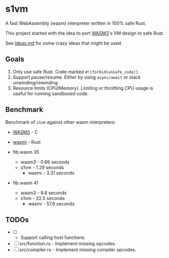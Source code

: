 # s1vm

A fast WebAssembly (wasm) interpreter written in 100% safe Rust.

This project started with the idea to port [WASM3](https://github.com/wasm3/wasm3)'s
VM design to safe Rust.

See [Ideas.md](./Ideas.md) for some crazy ideas that might be used.

## Goals

1. Only use safe Rust.  Crate marked `#![forbid(unsafe_code)]`
2. Support pause/resume.  Either by using `async/await` or stack unwinding/rewinding.
3. Resource limits (CPU/Memory).  Limiting or throttling CPU usage is useful for running sandboxed code.

## Benchmark

Benchmark of `s1vm` against other wasm interpreters:
- [WASM3](https://github.com/wasm3/wasm3) - C
- [wasmi](https://github.com/paritytech/wasmi) - Rust

- fib.wasm 35
  - wasm3 - 0.66 seconds
  - s1vm  - 1.29 seconds
	- wasmi - 3.31 seconds

- fib.wasm 41
  - wasm3 -  9.8 seconds
  - s1vm  - 22.5 seconds
	- wasmi - 57.6 seconds

## TODOs

- [ ] - Support calling host functions.
- [ ] src/function.rs - Implement missing opcodes.
- [ ] src/compiler.rs - Implement missing compiler opcodes.
